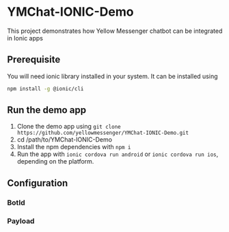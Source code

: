 # YMChat-IONIC-Demo
This project demonstrates how Yellow Messenger chatbot can be integrated in Ionic apps

## Prerequisite
You will need ionic library installed in your system. It can be installed using
```sh
npm install -g @ionic/cli
```

## Run the demo app
1. Clone the demo app using `git clone https://github.com/yellowmessenger/YMChat-IONIC-Demo.git`
2. cd /path/to/YMChat-IONIC-Demo
3. Install the npm dependencies with `npm i`
3. Run the app with `ionic cordova run android` or `ionic cordova run ios`, depending on the platform.

## Configuration

### BotId

### Payload
